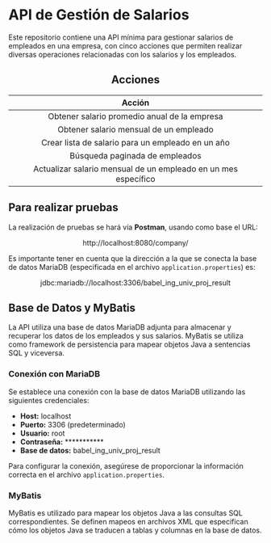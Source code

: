 # API de Gestión de Salarios

Este repositorio contiene una API mínima para gestionar salarios de empleados en una empresa, con cinco acciones que permiten realizar diversas operaciones relacionadas con los salarios y los empleados.

<div align="center">

## Acciones

| Acción                                                   |
|:--------------------------------------------------------:|
| Obtener salario promedio anual de la empresa            |
| Obtener salario mensual de un empleado                  |
| Crear lista de salario para un empleado en un año        |
| Búsqueda paginada de empleados                          |
| Actualizar salario mensual de un empleado en un mes específico |

</div>

## Para realizar pruebas

La realización de pruebas se hará vía **Postman**, usando como base el URL:

<div align="center">

http://localhost:8080/company/

</div>

Es importante tener en cuenta que la dirección a la que se conecta la base de datos MariaDB (especificada en el archivo `application.properties`) es:

<div align="center">

jdbc:mariadb://localhost:3306/babel_ing_univ_proj_result

</div>


## Base de Datos y MyBatis

La API utiliza una base de datos MariaDB adjunta para almacenar y recuperar los datos de los empleados y sus salarios. MyBatis se utiliza como framework de persistencia para mapear objetos Java a sentencias SQL y viceversa.

### Conexión con MariaDB
Se establece una conexión con la base de datos MariaDB utilizando las siguientes credenciales:
- **Host:** localhost
- **Puerto:** 3306 (predeterminado)
- **Usuario:** root
- **Contraseña:** ***********
- **Base de datos:** babel_ing_univ_proj_result

Para configurar la conexión, asegúrese de proporcionar la información correcta en el archivo `application.properties`.

### MyBatis
MyBatis es utilizado para mapear los objetos Java a las consultas SQL correspondientes. Se definen mapeos en archivos XML que especifican cómo los objetos Java se traducen a tablas y columnas en la base de datos.


